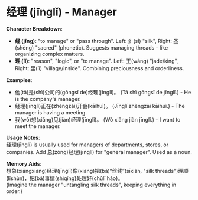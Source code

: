 # **经理 (jīnglǐ) - Manager**

**Character Breakdown**:  
- **经 (jīng)**: "to manage" or "pass through". Left: 纟(sī) "silk", Right: 圣(shèng) "sacred" (phonetic). Suggests managing threads - like organizing complex matters.  
- **理 (lǐ)**: "reason", "logic", or "to manage". Left: 王(wáng) "jade/king", Right: 里(lǐ) "village/inside". Combining preciousness and orderliness.

**Examples**:  
- 他(tā)是(shì)公司的(gōngsī de)经理(jīnglǐ)。 (Tā shì gōngsī de jīnglǐ.) - He is the company's manager.  
- 经理(jīnglǐ)正在(zhèngzài)开会(kāihuì)。 (Jīnglǐ zhèngzài kāihuì.) - The manager is having a meeting.  
- 我(wǒ)想(xiǎng)见(jiàn)经理(jīnglǐ)。 (Wǒ xiǎng jiàn jīnglǐ.) - I want to meet the manager.

**Usage Notes**:  
经理(jīnglǐ) is usually used for managers of departments, stores, or companies. Add 总(zǒng)经理(jīnglǐ) for "general manager". Used as a noun.

**Memory Aids**:  
想象(xiǎngxiàng)经理(jīnglǐ)像(xiàng)把(bǎ)“丝线”(sīxiàn, "silk threads")理顺(lǐshùn)，把(bǎ)事情(shìqíng)处理好(chǔlǐ hǎo)。  
(Imagine the manager "untangling silk threads", keeping everything in order.)
